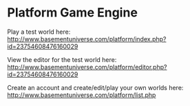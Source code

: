 # Platform Game Engine

Play a test world here: http://www.basementuniverse.com/platform/index.php?id=23754608476160029

View the editor for the test world here: http://www.basementuniverse.com/platform/editor.php?id=23754608476160029

Create an account and create/edit/play your own worlds here: http://www.basementuniverse.com/platform/list.php
